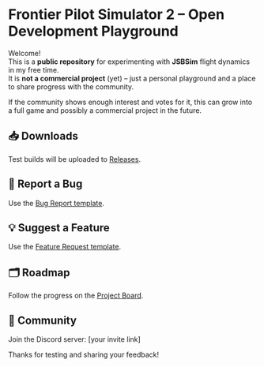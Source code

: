 # Frontier Pilot Simulator 2 – Open Development Playground

Welcome!  
This is a **public repository** for experimenting with **JSBSim** flight dynamics in my free time.  
It is **not a commercial project** (yet) – just a personal playground and a place to share progress with the community.  

If the community shows enough interest and votes for it, this can grow into a full game and possibly a commercial project in the future.  

## 📥 Downloads
Test builds will be uploaded to [Releases](https://fps2.frontierpilot.net/).

## 🐞 Report a Bug
Use the [Bug Report template](https://github.com/FrontierPilot/Frontier-Pilot-Simulator-2-JSBSim/issues/new?assignees=&labels=bug&template=bug_report.md).

## 💡 Suggest a Feature
Use the [Feature Request template](https://github.com/FrontierPilot/Frontier-Pilot-Simulator-2-JSBSim/issues/new?assignees=&labels=feature&template=feature_request.md).

## 🗂 Roadmap
Follow the progress on the [Project Board](https://github.com/users/FrontierPilot/projects/1).

## 💬 Community
Join the Discord server: [your invite link]

Thanks for testing and sharing your feedback!
